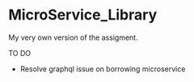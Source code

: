 # MicroService_Library
My very own version of the assigment.

TO DO

- Resolve graphql issue on borrowing microservice
